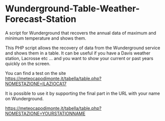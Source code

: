 # Wunderground-Table-Weather-Forecast-Station
A script for Wunderground that recovers the annual data of maximum and minimum temperature and shows them.

This PHP script allows the recovery of data from the Wunderground service and shows them in a table.
It can be useful if you have a Davis weather station, Lacrosse etc ... and you want to show your current or past years quickly on the screen.

You can find a test on the site https://meteocapodimonte.it/tabella/table.php?NOMESTAZIONE=ILAZIOCA17

It is possible to use it by supporting the final part in the URL with your name on Wunderground.

https://meteocapodimonte.it/tabella/table.php?NOMESTAZIONE=YOURSTATIONNAME
